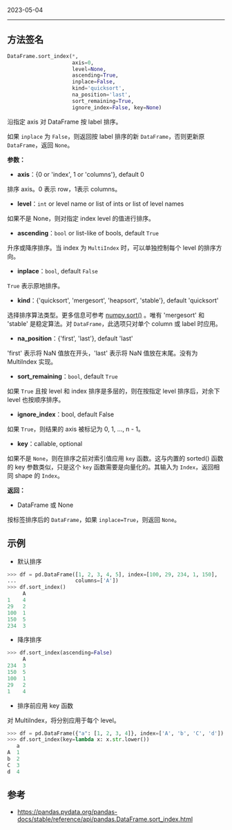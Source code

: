 2023-05-04
****

## 方法签名

```python
DataFrame.sort_index(*, 
					 axis=0, 
					 level=None, 
					 ascending=True, 
					 inplace=False,
					 kind='quicksort',
					 na_position='last',
					 sort_remaining=True, 
					 ignore_index=False, key=None)
```

沿指定 axis 对 DataFrame 按 label 排序。

如果 `inplace` 为 `False`，则返回按 label 排序的新 `DataFrame`，否则更新原 `DataFrame`，返回 `None`。

**参数：**

- **axis**：{0 or 'index', 1 or 'columns'}, default 0

排序 axis。0 表示 row，1表示 columns。

- **level**：`int` or level name or list of ints or list of level names

如果不是 None，则对指定 index level 的值进行排序。

- **ascending**：`bool` or list-like of bools, default `True`

升序或降序排序。当 index 为 `MultiIndex` 时，可以单独控制每个 level 的排序方向。

- **inplace**：`bool`, default `False`

`True` 表示原地排序。

- **kind**：{'quicksort', 'mergesort', 'heapsort', 'stable'}, default 'quicksort'

选择排序算法类型。更多信息可参考 [numpy.sort()](https://numpy.org/doc/stable/reference/generated/numpy.sort.html) 。唯有 'mergesort' 和 'stable' 是稳定算法。对 `DataFrame`，此选项只对单个 column 或 label 时应用。

- **na_position**：{'first', 'last'}, default 'last'

'first' 表示将 NaN 值放在开头，'last' 表示将 NaN 值放在末尾。没有为 MultiIndex 实现。

- **sort_remaining**：`bool`, default `True`

如果 `True` 且按 level 和 index 排序是多层的，则在按指定 level 排序后，对余下 level 也按顺序排序。

- **ignore_index**：bool, default False

如果 `True`，则结果的 axis 被标记为 0, 1, …, n - 1。

- **key**：callable, optional

如果不是 `None`，则在排序之前对索引值应用 `key` 函数。这与内置的 sorted() 函数的 key 参数类似，只是这个 `key` 函数需要是向量化的。其输入为 `Index`，返回相同 shape 的 `Index`。

**返回：**

- DataFrame 或 None

按标签排序后的 `DataFrame`，如果 `inplace=True`，则返回 `None`。

## 示例

- 默认排序

```python
>>> df = pd.DataFrame([1, 2, 3, 4, 5], index=[100, 29, 234, 1, 150],
...                   columns=['A'])
>>> df.sort_index()
     A
1    4
29   2
100  1
150  5
234  3
```

- 降序排序

```python
>>> df.sort_index(ascending=False)
     A
234  3
150  5
100  1
29   2
1    4
```

- 排序前应用 key 函数

对 MultiIndex，将分别应用于每个 level。

```python
>>> df = pd.DataFrame({"a": [1, 2, 3, 4]}, index=['A', 'b', 'C', 'd'])
>>> df.sort_index(key=lambda x: x.str.lower())
   a
A  1
b  2
C  3
d  4
```

## 参考

- https://pandas.pydata.org/pandas-docs/stable/reference/api/pandas.DataFrame.sort_index.html